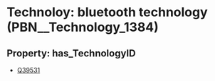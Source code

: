 # Technoloy: __bluetooth technology__ (PBN__Technology_1384)

## Property: has_TechnologyID

* [Q39531](Q39531)

